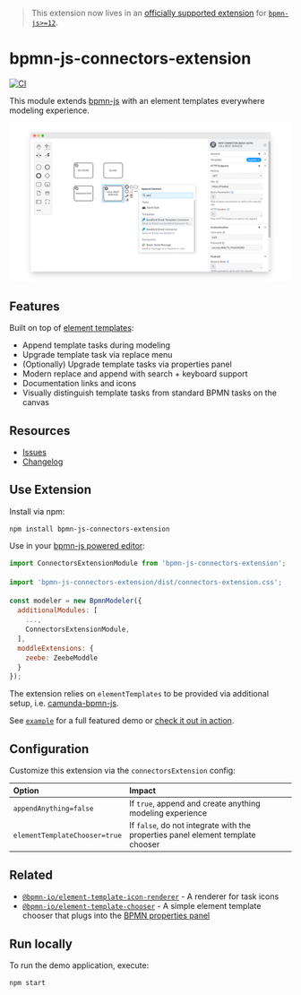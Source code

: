 > This extension now lives in an [officially supported extension](https://github.com/bpmn-io/bpmn-js-create-append-anything) for [`bpmn-js>=12`](https://github.com/bpmn-io/bpmn-js/blob/develop/CHANGELOG.md#1200).

# bpmn-js-connectors-extension

[![CI](https://github.com/bpmn-io/bpmn-js-connectors-extension/actions/workflows/CI.yml/badge.svg)](https://github.com/bpmn-io/bpmn-js-connectors-extension/actions/workflows/CI.yml)

This module extends [bpmn-js](https://github.com/bpmn-io/bpmn-js) with an element templates everywhere modeling experience. 

[![screenshot](./resources/screenshot.png)](https://potential-winner-9f6a854d.pages.github.io/)


## Features

Built on top of [element templates](https://docs.camunda.io/docs/components/modeler/camunda-modeler/element-templates/camunda-modeler-element-templates/):

* Append template tasks during modeling
* Upgrade template task via replace menu
* (Optionally) Upgrade template tasks via properties panel
* Modern replace and append with search + keyboard support
* Documentation links and icons
* Visually distinguish template tasks from standard BPMN tasks on the canvas

## Resources

* [Issues](https://github.com/bpmn-io/bpmn-js-connectors-extension/issues)
* [Changelog](./CHANGELOG.md)


## Use Extension

Install via npm:

```
npm install bpmn-js-connectors-extension
```

Use in your [bpmn-js powered editor](https://github.com/bpmn-io/bpmn-js):

```javascript
import ConnectorsExtensionModule from 'bpmn-js-connectors-extension';

import 'bpmn-js-connectors-extension/dist/connectors-extension.css';

const modeler = new BpmnModeler({
  additionalModules: [
    ...,
    ConnectorsExtensionModule,
  ],
  moddleExtensions: {
    zeebe: ZeebeModdle
  }
});
```

The extension relies on `elementTemplates` to be provided via additional setup, i.e. [camunda-bpmn-js](https://github.com/camunda/camunda-bpmn-js).

See [`example`](./example) for a full featured demo or [check it out in action](https://bpmn-io.github.io/bpmn-js-connectors-extension/).


## Configuration

Customize this extension via the `connectorsExtension` config: 

| Option | Impact |
| :--- | :--- |
| `appendAnything=false` | If `true`, append and create anything modeling experience |
| `elementTemplateChooser=true` | If `false`, do not integrate with the properties panel element template chooser |


## Related

* [`@bpmn-io/element-template-icon-renderer`](https://github.com/bpmn-io/element-template-icon-renderer) - A renderer for task icons
* [`@bpmn-io/element-template-chooser`](https://github.com/bpmn-io/element-template-chooser) - A simple element template chooser that plugs into the [BPMN properties panel](https://github.com/bpmn-io/bpmn-js-properties-panel)


## Run locally

To run the demo application, execute:

```
npm start
```
